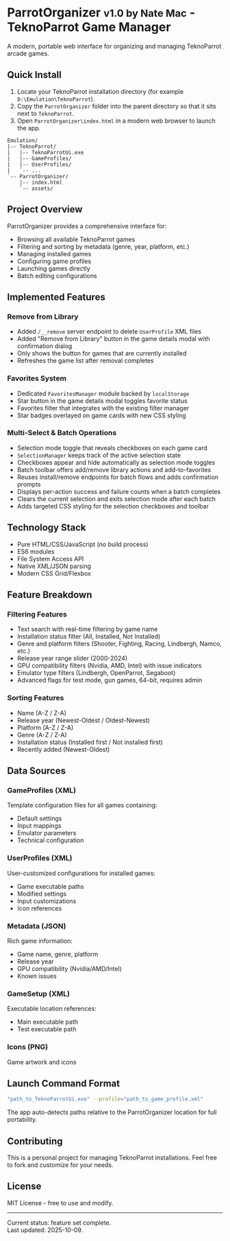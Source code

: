 # ParrotOrganizer <small>v1.0 by Nate Mac</small> - TeknoParrot Game Manager

A modern, portable web interface for organizing and managing TeknoParrot arcade games.

## Quick Install

1. Locate your TeknoParrot installation directory (for example `D:\Emulation\TeknoParrot`).
2. Copy the `ParrotOrganizer` folder into the parent directory so that it sits next to `TeknoParrot`.
3. Open `ParrotOrganizer\index.html` in a modern web browser to launch the app.

```
Emulation/
|-- TeknoParrot/
|   |-- TeknoParrotUi.exe
|   |-- GameProfiles/
|   |-- UserProfiles/
|   `-- ...
`-- ParrotOrganizer/
    |-- index.html
    `-- assets/
```

## Project Overview

ParrotOrganizer provides a comprehensive interface for:
- Browsing all available TeknoParrot games
- Filtering and sorting by metadata (genre, year, platform, etc.)
- Managing installed games
- Configuring game profiles
- Launching games directly
- Batch editing configurations

## Implemented Features

### Remove from Library
- Added `/__remove` server endpoint to delete `UserProfile` XML files
- Added "Remove from Library" button in the game details modal with confirmation dialog
- Only shows the button for games that are currently installed
- Refreshes the game list after removal completes

### Favorites System
- Dedicated `FavoritesManager` module backed by `localStorage`
- Star button in the game details modal toggles favorite status
- Favorites filter that integrates with the existing filter manager
- Star badges overlayed on game cards with new CSS styling

### Multi-Select & Batch Operations
- Selection mode toggle that reveals checkboxes on each game card
- `SelectionManager` keeps track of the active selection state
- Checkboxes appear and hide automatically as selection mode toggles
- Batch toolbar offers add/remove library actions and add-to-favorites
- Reuses install/remove endpoints for batch flows and adds confirmation prompts
- Displays per-action success and failure counts when a batch completes
- Clears the current selection and exits selection mode after each batch
- Adds targeted CSS styling for the selection checkboxes and toolbar

## Technology Stack

- Pure HTML/CSS/JavaScript (no build process)
- ES6 modules
- File System Access API
- Native XML/JSON parsing
- Modern CSS Grid/Flexbox

## Feature Breakdown

### Filtering Features
- Text search with real-time filtering by game name
- Installation status filter (All, Installed, Not Installed)
- Genre and platform filters (Shooter, Fighting, Racing, Lindbergh, Namco, etc.)
- Release year range slider (2000-2024)
- GPU compatibility filters (Nvidia, AMD, Intel) with issue indicators
- Emulator type filters (Lindbergh, OpenParrot, Segaboot)
- Advanced flags for test mode, gun games, 64-bit, requires admin

### Sorting Features
- Name (A-Z / Z-A)
- Release year (Newest-Oldest / Oldest-Newest)
- Platform (A-Z / Z-A)
- Genre (A-Z / Z-A)
- Installation status (Installed first / Not installed first)
- Recently added (Newest-Oldest)

## Data Sources

### GameProfiles (XML)
Template configuration files for all games containing:
- Default settings
- Input mappings
- Emulator parameters
- Technical configuration

### UserProfiles (XML)
User-customized configurations for installed games:
- Game executable paths
- Modified settings
- Input customizations
- Icon references

### Metadata (JSON)
Rich game information:
- Game name, genre, platform
- Release year
- GPU compatibility (Nvidia/AMD/Intel)
- Known issues

### GameSetup (XML)
Executable location references:
- Main executable path
- Test executable path

### Icons (PNG)
Game artwork and icons

## Launch Command Format

```bash
"path_to_TeknoParrotUi.exe" --profile="path_to_game_profile.xml"
```

The app auto-detects paths relative to the ParrotOrganizer location for full portability.

## Contributing

This is a personal project for managing TeknoParrot installations. Feel free to fork and customize for your needs.

## License

MIT License - free to use and modify.

---

Current status: feature set complete.  
Last updated: 2025-10-09.
